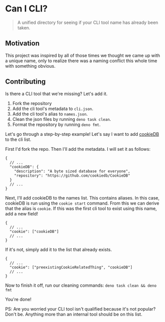 # Can I CLI?

> A unified directory for seeing if your CLI tool name has already been taken.

## Motivation

This project was inspired by all of those times we thought we came up with a
unique name, only to realize there was a naming conflict this whole time with
something obvious.

## Contributing

Is there a CLI tool that we're missing? Let's add it.

1. Fork the repository
2. Add the cli tool's metadata to `cli.json`.
3. Add the cli tool's alias to `names.json`.
4. Clean the json files by running `deno task clean`.
5. Format the repository by running `deno fmt`.

Let's go through a step-by-step example! Let's say I want to add
[cookieDB](https://github.com/cookiedb/CookieDB) to the cli list.

First I'd fork the repo. Then I'll add the metadata. I will set it as follows:

```jsonc
{
  // ...
  "cookieDB": {
    "description": "A byte sized database for everyone",
    "repository": "https://github.com/cookiedb/CookieDB"
  }
  // ...
}
```

Next, I'll add cookieDB to the names list. This contains aliases. In this case,
cookieDB is run using the `cookie start` command. From this we can derive that
the alias is `cookie`. If this was the first cli tool to exist using this name,
add a new field!

```jsonc
{
  // ...
  "cookie": ["cookieDB"]
  // ...
}
```

If it's not, simply add it to the list that already exists.

```jsonc
{
  // ...
  "cookie": ["preexistingCookieRelatedThing", "cookieDB"]
  // ...
}
```

Now to finish it off, run our cleaning commands: `deno task clean && deno fmt`

You're done!

PS: Are you worried your CLI tool isn't qualified because it's not popular?
Don't be. Anything more than an internal tool should be on this list.
